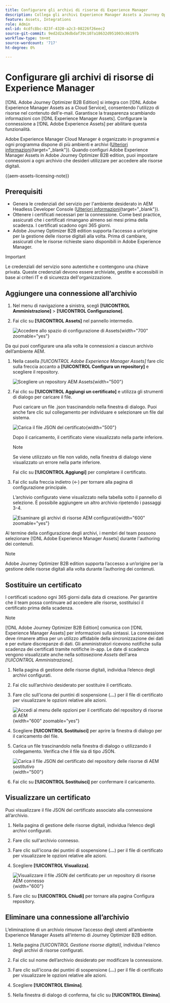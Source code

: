 ```yaml
---
title: Configurare gli archivi di risorse di Experience Manager
description: Collega gli archivi Experience Manager Assets a Journey Optimizer B2B edition per un accesso fluido alle risorse digitali nell’authoring dei contenuti.
feature: Assets, Integrations
role: Admin
exl-id: 4cdfc8bc-823f-4320-a2c3-08226f26eec2
source-git-commit: 9ed2d2a36dbdaf39c107a18632d951003c86197b
workflow-type: tm+mt
source-wordcount: '717'
ht-degree: 0%

---
```


# Configurare gli archivi di risorse di Experience Manager

[!DNL Adobe Journey Optimizer B2B Edition] si integra con [!DNL Adobe Experience Manager Assets as a Cloud Service], consentendo l&#39;utilizzo di risorse nel contenuto dell&#39;e-mail. Garantisce la trasparenza scambiando informazioni con [!DNL Experience Manager Assets]. Configurare la connessione a [!DNL Adobe Experience Assets] per abilitare questa funzionalità.

Adobe Experience Manager Cloud Manager è organizzato in programmi e ogni programma dispone di più ambienti e archivi ([Ulteriori informazioni](https://experienceleague.adobe.com/en/docs/experience-manager-cloud-service/content/implementing/using-cloud-manager/programs/program-types){target="_blank"}). Quando configuri Adobe Experience Manager Assets in Adobe Journey Optimizer B2B edition, puoi impostare connessioni a ogni archivio che desideri utilizzare per accedere alle risorse digitali.

{{aem-assets-licensing-note}}

## Prerequisiti

* Genera le credenziali del servizio per l&#39;ambiente desiderato in AEM Headless Developer Console ([Ulteriori informazioni](https://experienceleague.adobe.com/en/docs/experience-manager-learn/getting-started-with-aem-headless/authentication/service-credentials#generate-service-credentials){target="_blank"}).
* Ottenere i certificati necessari per la connessione. Come best practice, assicurati che i certificati rimangano almeno sei mesi prima della scadenza. I certificati scadono ogni 365 giorni.
* Adobe Journey Optimizer B2B edition supporta l’accesso a un’origine per la gestione delle risorse digitali alla volta. Prima di cambiare, assicurati che le risorse richieste siano disponibili in Adobe Experience Manager.

>[!IMPORTANT]
>
>Le credenziali del servizio sono autentiche e contengono una chiave privata. Queste credenziali devono essere archiviate, gestite e accessibili in base ai criteri IT e di sicurezza dell&#39;organizzazione.

## Aggiungere una connessione all’archivio

1. Nel menu di navigazione a sinistra, scegli **[!UICONTROL Amministrazione]** > **[!UICONTROL Configurazione]**.

1. Fai clic su **[!UICONTROL Assets]** nel pannello intermedio.

   ![Accedere allo spazio di configurazione di Assets](./assets/configuration-assets-aem.png){width="700" zoomable="yes"}

<!--   The default digital asset management option is configured as `Adobe Marketo Engage`.
-->
Da qui puoi configurare una alla volta le connessioni a ciascun archivio dell’ambiente AEM.

1. Nella casella _[!UICONTROL Adobe Experience Manager Assets]_ fare clic sulla freccia accanto a **[!UICONTROL Configura un repository]** e scegliere il repository.

   ![Scegliere un repository AEM Assets](./assets/configure-assets-aem-choose-respository.png){width="500"}

1. Fai clic su **[!UICONTROL Aggiungi un certificato]** e utilizza gli strumenti di dialogo per caricare il file.

   Puoi caricare un file .json trascinandolo nella finestra di dialogo. Puoi anche fare clic sul collegamento per individuare e selezionare un file dal sistema.

   ![Carica il file JSON del certificato](./assets/configuration-assets-aem-upload-cert.png){width="500"}

   Dopo il caricamento, il certificato viene visualizzato nella parte inferiore.

   >[!NOTE]
   >
   >Se viene utilizzato un file non valido, nella finestra di dialogo viene visualizzato un errore nella parte inferiore.

   Fai clic su **[!UICONTROL Aggiungi]** per completare il certificato.

1. Fai clic sulla freccia indietro (←) per tornare alla pagina di configurazione principale.

   L’archivio configurato viene visualizzato nella tabella sotto il pannello di selezione. È possibile aggiungere un altro archivio ripetendo i passaggi 3-4.

   ![Esaminare gli archivi di risorse AEM configurati](./assets/configuration-assets-aem-repositories.png){width="600" zoomable="yes"}

Al termine della configurazione degli archivi, i membri del team possono selezionare [!DNL Adobe Experience Manager Assets] durante l&#39;authoring dei contenuti.

>[!NOTE]
>
>Adobe Journey Optimizer B2B edition supporta l’accesso a un’origine per la gestione delle risorse digitali alla volta durante l’authoring dei contenuti. 

## Sostituire un certificato

I certificati scadono ogni 365 giorni dalla data di creazione. Per garantire che il team possa continuare ad accedere alle risorse, sostituisci il certificato prima della scadenza.

>[!NOTE]
>
>[!DNL Adobe Journey Optimizer B2B Edition] comunica con [!DNL Experience Manager Assets] per informazioni sulla sintassi. La connessione deve rimanere attiva per un utilizzo affidabile della sincronizzazione dei dati e per evitare discrepanze di dati. Gli amministratori ricevono notifiche sulla scadenza dei certificati tramite notifiche in-app. Le date di scadenza vengono visualizzate anche nella sottosezione _Assets_ dell&#39;area _[!UICONTROL Amministrazione]_.

1. Nella pagina di gestione delle risorse digitali, individua l’elenco degli archivi configurati.

1. Fai clic sull’archivio desiderato per sostituire il certificato.

1. Fare clic sull&#39;icona dei puntini di sospensione (**...**) per il file di certificato per visualizzare le opzioni relative alle azioni.

   ![Accedi al menu delle opzioni per il certificato del repository di risorse di AEM](./assets/configuration-assets-aem-repo-menu.png){width="600" zoomable="yes"}

1. Scegliere **[!UICONTROL Sostituisci]** per aprire la finestra di dialogo per il caricamento del file.

1. Carica un file trascinandolo nella finestra di dialogo o utilizzando il collegamento. Verifica che il file sia di tipo JSON.

   ![Carica il file JSON del certificato del repository delle risorse di AEM sostitutivo](./assets/configuration-assets-aem-upload-replacement-cert.png){width="500"}

1. Fai clic su **[!UICONTROL Sostituisci]** per confermare il caricamento.

## Visualizzare un certificato

Puoi visualizzare il file JSON del certificato associato alla connessione all’archivio.

1. Nella pagina di gestione delle risorse digitali, individua l’elenco degli archivi configurati.

1. Fare clic sull&#39;archivio connesso.

1. Fare clic sull&#39;icona dei puntini di sospensione (**...**) per il file di certificato per visualizzare le opzioni relative alle azioni.

1. Scegliere **[!UICONTROL Visualizza]**.

   ![Visualizzare il file JSON del certificato per un repository di risorse AEM connesso](./assets/configuration-assets-aem-view-cert.png){width="600"}

1. Fare clic su **[!UICONTROL Chiudi]** per tornare alla pagina Configura repository.

## Eliminare una connessione all’archivio

L’eliminazione di un archivio rimuove l’accesso degli utenti all’ambiente Experience Manager Assets all’interno di Journey Optimizer B2B edition.

1. Nella pagina _[!UICONTROL Gestione risorse digitali]_, individua l&#39;elenco degli archivi di risorse configurati.

1. Fai clic sul nome dell’archivio desiderato per modificare la connessione.

1. Fare clic sull&#39;icona dei puntini di sospensione (**...**) per il file di certificato per visualizzare le opzioni relative alle azioni.

1. Scegliere **[!UICONTROL Elimina]**.

1. Nella finestra di dialogo di conferma, fai clic su **[!UICONTROL Elimina]**.
<!--

## Switch back to Adobe Marketo Engage Assets

Select Adobe Marketo Engage digital asset management in the Assets section.

After the confirmation, the Adobe Marketo Engage assets library is available for users.
-->
